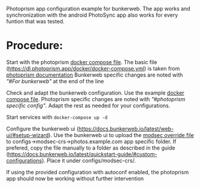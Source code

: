 Photoprism app configuration example for bunkerweb. The app works and synchronization with the android PhotoSync app also works for every funtion that was tested.

# Procedure:

Start with the photoprism [docker compose file][PhotoprismComposeFile]. The basic file (https://dl.photoprism.app/docker/docker-compose.yml) is taken from [photoprism documentation][PhotoprismDockerDocs]
Bunkerweb specific changes are noted with *"#For bunkerweb"* at the end of the line

Check and adapt the bunkerweb configuration. Use the example [docker compose file][BunkerwebComposeFile]. 
Photoprism specific changes are noted with *"#photoprism specific config"*.
Adapt the rest as needed for your configurations.

Start services with `docker-compose up -d`

Configure the bunkerweb ui (https://docs.bunkerweb.io/latest/web-ui/#setup-wizard).
Use the bunkerweb ui to upload the [modsec override file][AllowmediaConfig] to configs->modsec-crs->photos.example.com app specific folder.
If prefered, copy the file manually to a folder as described in the guide (https://docs.bunkerweb.io/latest/quickstart-guide/#custom-configurations). Place it under configs/modsec-crs/.

If using the provided configuration with autoconf enabled, the photoprism app should now be working without further intervention

[PhotoprismDockerDocs]: https://docs.photoprism.app/getting-started/docker-compose/
[PhotoprismComposeFile]: photoprism-compose.yml
[BunkerwebComposeFile]: docker-compose.yml
[AllowmediaConfig]: allowmedia.conf